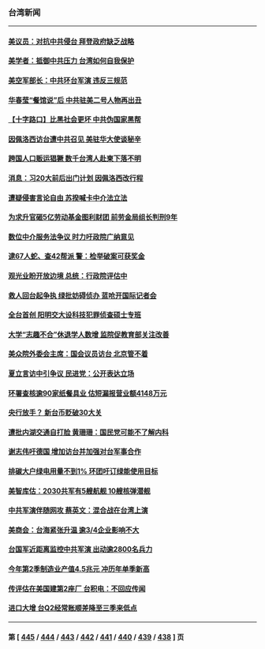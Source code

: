 ### 台湾新闻
---
#### [美议员：对抗中共侵台 拜登政府缺乏战略](../../pages/ncid1349361/n13806399.md) 
#### [美学者：抵御中共压力 台湾如何自我保护](../../pages/ncid1349361/n13806267.md) 
#### [美空军部长：中共环台军演 违反三规范](../../pages/ncid1349361/n13806291.md) 
#### [华春莹“餐馆说”后 中共驻美二号人物再出丑](../../pages/ncid1349361/n13806258.md) 
#### [【十字路口】比黑社会更坏 中共伪国家黑帮](../../pages/ncid1349361/n13806056.md) 
#### [因佩洛西访台遭中共召见 美驻华大使谈秘辛](../../pages/ncid1349361/n13806176.md) 
#### [跨国人口贩运猖獗 数千台湾人赴柬下落不明](../../pages/ncid1349361/n13806188.md) 
#### [消息：习20大前后出门计划 因佩洛西改行程](../../pages/ncid1349361/n13806160.md) 
#### [遭疑侵害言论自由 苏揆喊卡中介法立法](../../pages/ncid1349361/n13806108.md) 
#### [为求升官砸5亿劳动基金图利财团 前劳金局组长判刑9年](../../pages/ncid1349361/n13806107.md) 
#### [数位中介服务法争议 时力吁政院广纳意见](../../pages/ncid1349361/n13806106.md) 
#### [逮67人蛇、查42帮派 警：检举破案可获奖金](../../pages/ncid1349361/n13806099.md) 
#### [观光业盼开放边境 总统：行政院评估中](../../pages/ncid1349361/n13806098.md) 
#### [救人回台起争执 绿批妨碍侦办 蓝呛开国际记者会](../../pages/ncid1349361/n13806095.md) 
#### [全台首创 阳明交大设科技犯罪侦查硕士专班](../../pages/ncid1349361/n13806094.md) 
#### [大学“志趣不合”休退学人数增 监院促教育部关注改善](../../pages/ncid1349361/n13806093.md) 
#### [美众院外委会主席：国会议员访台 北京管不着](../../pages/ncid1349361/n13806000.md) 
#### [夏立言访中引争议 民进党：公开表达立场](../../pages/ncid1349361/n13806011.md) 
#### [环署查核逾90家纸餐具业 估短漏报营业额4148万元](../../pages/ncid1349361/n13806020.md) 
#### [央行放手？ 新台币贬破30大关](../../pages/ncid1349361/n13806028.md) 
#### [遭批内湖交通自打脸 黄珊珊：国民党可能不了解内科](../../pages/ncid1349361/n13806008.md) 
#### [谢志伟吁德国 增加访台并加强对台军事合作](../../pages/ncid1349361/n13805984.md) 
#### [排碳大户绿电用量不到1% 环团吁订绿能使用目标](../../pages/ncid1349361/n13805982.md) 
#### [美智库估：2030共军有5艘航舰 10艘核弹潜舰](../../pages/ncid1349361/n13805971.md) 
#### [中共军演伴随网攻 蔡英文：混合战在台湾上演](../../pages/ncid1349361/n13806002.md) 
#### [美商会：台海紧张升温 逾3/4企业影响不大](../../pages/ncid1349361/n13805936.md) 
#### [台国军近距离监控中共军演 出动逾2800名兵力](../../pages/ncid1349361/n13805973.md) 
#### [今年第2季制造业产值4.5兆元 冲历年单季新高](../../pages/ncid1349361/n13806029.md) 
#### [传评估在美国建第2座厂 台积电：不回应传闻](../../pages/ncid1349361/n13806031.md) 
#### [进口大增 台Q2经常账顺差降至三季来低点](../../pages/ncid1349361/n13806024.md) 

---
#### 第 [ [445](./445.md) / [444](./444.md) / [443](./443.md) / [442](./442.md) / [441](./441.md) / [440](./440.md) / [439](./439.md) / [438](./438.md) ] 页
